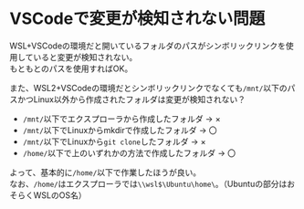 # VSCodeで変更が検知されない問題

WSL+VSCodeの環境だと開いているフォルダのパスがシンボリックリンクを使用していると変更が検知されない。  
もともとのパスを使用すればOK。

また、WSL2+VSCodeの環境だとシンボリックリンクでなくても`/mnt/`以下のパスかつLinux以外から作成されたフォルダは変更が検知されない？

- `/mnt/`以下でエクスプローラから作成したフォルダ → ×
- `/mnt/`以下でLinuxからmkdirで作成したフォルダ → 〇
- `/mnt/`以下でLinuxから`git clone`したフォルダ → ×
- `/home/`以下で上のいずれかの方法で作成したフォルダ → 〇

よって、基本的に`/home/`以下で作業したほうが良い。  
なお、`/home/`はエクスプローラでは`\\wsl$\Ubuntu\home\`。（Ubuntuの部分はおそらくWSLのOS名）
